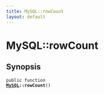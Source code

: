 ```yaml
---
title: MySQL::rowCount
layout: default
---
```


# MySQL::rowCount

## Synopsis

<code>public function <b><a href="MySQL">MySQL</a>::rowCount</b>()</code>

